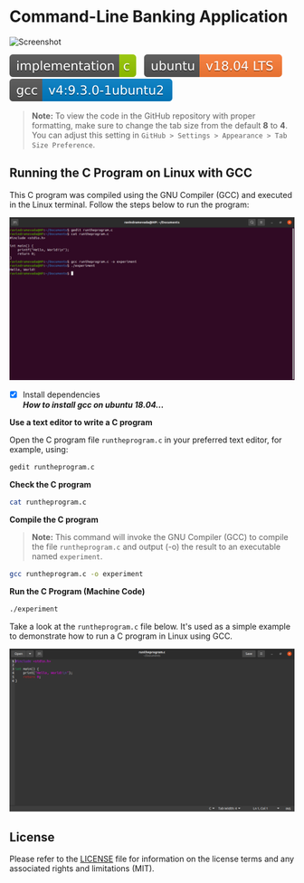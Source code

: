 # Command-Line Banking Application

![Screenshot](banking-application.gif?raw=true)

![Badge](badges/badge-1.svg?raw=true&sanitize=true)&emsp;![Badge](badges/badge-2.svg?raw=true&sanitize=true)&emsp;![Badge](badges/badge-3.svg?raw=true&sanitize=true)

> **Note:** To view the code in the GitHub repository with proper formatting, make sure to change the tab size from the default **8** to **4**. You can adjust this setting in `GitHub > Settings > Appearance > Tab Size Preference`.

## Running the C Program on Linux with GCC
This C program was compiled using the GNU Compiler (GCC) and executed in the Linux terminal. Follow the steps below to run the program:

![Screenshot](run-the-program-1.png?raw=true)

- [x] Install dependencies \
***How to install gcc on ubuntu 18.04...***

**Use a text editor to write a C program** 

Open the C program file `runtheprogram.c` in your preferred text editor, for example, using:
```bash
gedit runtheprogram.c
```
**Check the C program**
```bash
cat runtheprogram.c
```
**Compile the C program**
> **Note:** This command will invoke the GNU Compiler (GCC) to compile the file `runtheprogram.c` and output (-o) the result to an executable named `experiment`.

```bash
gcc runtheprogram.c -o experiment
```
**Run the C Program (Machine Code)**
```bash
./experiment
```
Take a look at the `runtheprogram.c` file below. It's used as a simple example to demonstrate how to run a C program in Linux using GCC.

![Screenshot](run-the-program-2.png?raw=true)

## License
Please refer to the [LICENSE](LICENSE) file for information on the license terms and any associated rights and limitations (MIT).
